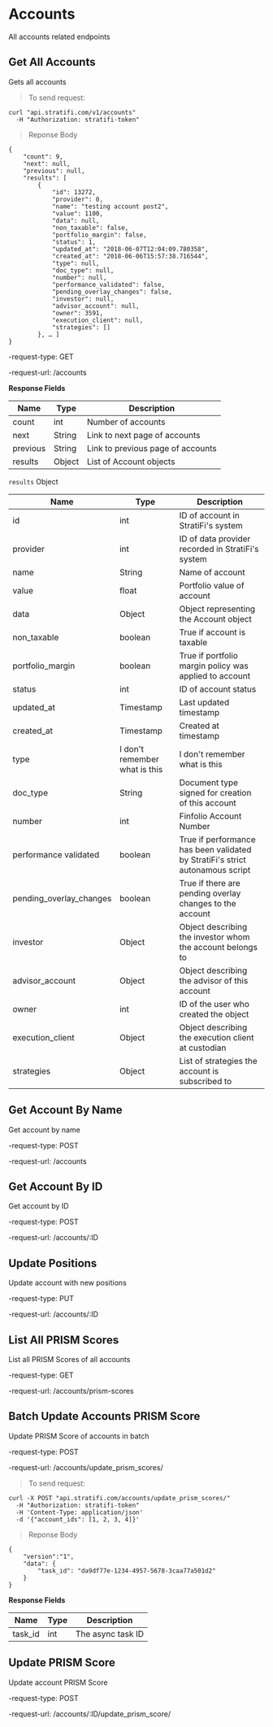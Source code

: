 # Accounts

All accounts related endpoints

## Get All Accounts

Gets all accounts

> To send request:

```shell
curl "api.stratifi.com/v1/accounts"
  -H "Authorization: stratifi-token"
```

> Reponse Body

```shell
{
    "count": 9,
    "next": null,
    "previous": null,
    "results": [
        {
            "id": 13272,
            "provider": 0,
            "name": "testing account post2",
            "value": 1100,
            "data": null,
            "non_taxable": false,
            "portfolio_margin": false,
            "status": 1,
            "updated_at": "2018-06-07T12:04:09.780358",
            "created_at": "2018-06-06T15:57:38.716544",
            "type": null,
            "doc_type": null,
            "number": null,
            "performance_validated": false,
            "pending_overlay_changes": false,
            "investor": null,
            "advisor_account": null,
            "owner": 3591,
            "execution_client": null,
            "strategies": []
        }, … ]
}
```

-request-type: GET

-request-url: /accounts

**Response Fields**

Name | Type | Description
-----|------|------------
count | int | Number of accounts
next | String | Link to next page of accounts
previous | String | Link to previous page of accounts
results | Object | List of Account objects

`results` Object

Name | Type | Description
-----|------|------------
id | int | ID of account in StratiFi's system
provider | int | ID of data provider recorded in StratiFi's system
name | String | Name of account
value | float | Portfolio value of account
data | Object | Object representing the Account object
non_taxable | boolean | True if account is taxable
portfolio_margin | boolean | True if portfolio margin policy was applied to account
status | int | ID of account status
updated_at | Timestamp | Last updated timestamp
created_at | Timestamp | Created at timestamp
type | I don't remember what is this | I don't remember what is this
doc_type | String | Document type signed for creation of this account
number | int | Finfolio Account Number
performance validated | boolean | True if performance has been validated by StratiFi's strict autonamous script
pending_overlay_changes | boolean | True if there are pending overlay changes to the account
investor | Object | Object describing the investor whom the account belongs to
advisor_account | Object | Object describing the advisor of this account
owner | int | ID of the user who created the object
execution_client | Object | Object describing the execution client at custodian
strategies | Object | List of strategies the account is subscribed to

## Get Account By Name

Get account by name

-request-type: POST

-request-url: /accounts

## Get Account By ID

Get account by ID

-request-type: POST

-request-url: /accounts/:ID

## Update Positions

Update account with new positions


-request-type: PUT

-request-url: /accounts/:ID

## List All PRISM Scores

List all PRISM Scores of all accounts

-request-type: GET

-request-url: /accounts/prism-scores

## Batch Update Accounts PRISM Score

Update PRISM Score of accounts in batch

-request-type: POST

-request-url: /accounts/update_prism_scores/

> To send request:

```shell
curl -X POST "api.stratifi.com/accounts/update_prism_scores/"
  -H "Authorization: stratifi-token"
  -H 'Content-Type: application/json'
  -d '{"account_ids": [1, 2, 3, 4]}'
```

> Reponse Body

```shell
{
    "version":"1",
    "data": {
        "task_id": "da9df77e-1234-4957-5678-3caa77a501d2"
    }
}
```


**Response Fields**

Name | Type | Description
-----|------|------------
task_id | int | The async task ID


## Update PRISM Score

Update account PRISM Score


-request-type: POST

-request-url: /accounts/:ID/update_prism_score/
